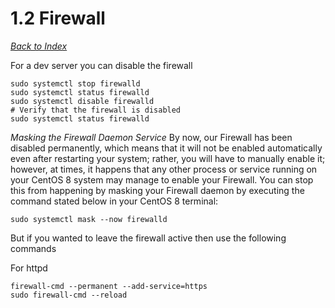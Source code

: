 # 1.2 Firewall

[_Back to Index_](../README.md)

For a dev server you can disable the firewall

```shell
sudo systemctl stop firewalld
sudo systemctl status firewalld
sudo systemctl disable firewalld
# Verify that the firewall is disabled
sudo systemctl status firewalld
```

*Masking the Firewall Daemon Service*
By now, our Firewall has been disabled permanently, which means that it will not be enabled automatically even after restarting your system; rather, you will have to manually enable it; however, at times, it happens that any other process or service running on your CentOS 8 system may manage to enable your Firewall. You can stop this from happening by masking your Firewall daemon by executing the command stated below in your CentOS 8 terminal:

```shell
sudo systemctl mask --now firewalld
```

But if you wanted to leave the firewall active then use the following commands

For httpd

```shell
firewall-cmd --permanent --add-service=https
sudo firewall-cmd --reload
```
